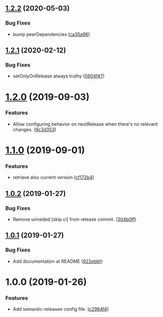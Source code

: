 ## [1.2.2](https://github.com/lluchmk/semantic-release-ado/compare/v1.2.1...v1.2.2) (2020-05-03)


### Bug Fixes

*  bump peerDependencies ([ca35a96](https://github.com/lluchmk/semantic-release-ado/commit/ca35a96a4d6a91f5d238d59c433db4644d16d7f5))

## [1.2.1](https://github.com/lluchmk/semantic-release-ado/compare/v1.2.0...v1.2.1) (2020-02-12)


### Bug Fixes

* setOnlyOnRelease always truthy ([0804f47](https://github.com/lluchmk/semantic-release-ado/commit/0804f47ad749b8d561e38f1659fd17fb8ee6a603))

# [1.2.0](https://github.com/lluchmk/semantic-release-ado/compare/v1.1.0...v1.2.0) (2019-09-03)


### Features

* Allow configuring behavior on nextRelease when there's no relevant changes. ([9c3d353](https://github.com/lluchmk/semantic-release-ado/commit/9c3d353))

# [1.1.0](https://github.com/lluchmk/semantic-release-ado/compare/v1.0.2...v1.1.0) (2019-09-01)


### Features

* retrieve also current version ([cf172b4](https://github.com/lluchmk/semantic-release-ado/commit/cf172b4))

## [1.0.2](https://github.com/lluchmk/semantic-release-ado/compare/v1.0.1...v1.0.2) (2019-01-27)


### Bug Fixes

* Remove unneded [skip ci] from release commit. ([304b0ff](https://github.com/lluchmk/semantic-release-ado/commit/304b0ff))

## [1.0.1](https://github.com/lluchmk/semantic-release-ado/compare/v1.0.0...v1.0.1) (2019-01-27)


### Bug Fixes

* Add documentation at README ([922ebbf](https://github.com/lluchmk/semantic-release-ado/commit/922ebbf))

# 1.0.0 (2019-01-26)


### Features

* Add semantic-releasee config file. ([c2964f4](https://github.com/lluchmk/semantic-release-ado/commit/c2964f4))
